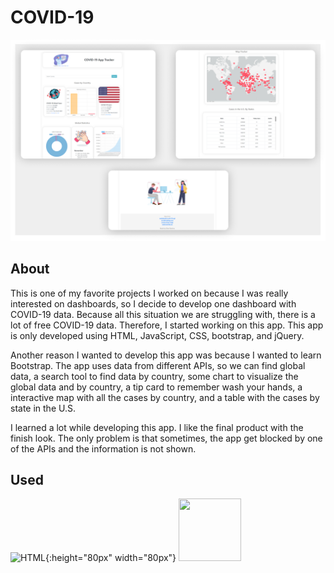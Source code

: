 # COVID-19

![Cover](https://github.com/DilanRamirez/COVID-19/blob/master/COVID-19-DashBorad.png)

## About
This is one of my favorite projects I worked on because I was really interested on dashboards, so I decide to develop one dashboard with COVID-19 data. Because all this situation we are struggling with, there is a lot of free COVID-19 data. Therefore, I started working on this app. This app is only developed using HTML, JavaScript, CSS, bootstrap, and jQuery.

Another reason I wanted to develop this app was because I wanted to learn Bootstrap. The app uses data from different APIs, so we can find global data, a search tool to find data by country, some chart to visualize the global data and by country, a tip card to remember wash your hands, a interactive map with all the cases by country, and a table with the cases by state in the U.S.

I learned a lot while developing this app. I like the final product with the finish look. The only problem is that sometimes, the app get blocked by one of the APIs and the information is not shown.

## Used
![HTML](https://img.icons8.com/color/48/000000/html-5.png){:height="80px" width="80px"}
<img src="https://img.icons8.com/color/48/000000/html-5.png" width="100" height="100">
